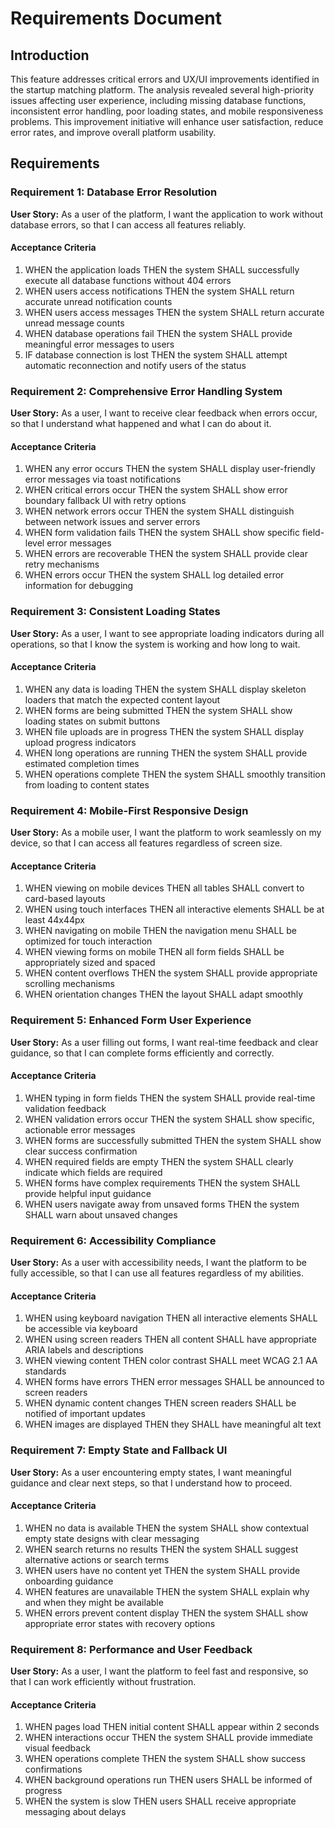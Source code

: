 # Requirements Document

## Introduction

This feature addresses critical errors and UX/UI improvements identified in the startup matching platform. The analysis revealed several high-priority issues affecting user experience, including missing database functions, inconsistent error handling, poor loading states, and mobile responsiveness problems. This improvement initiative will enhance user satisfaction, reduce error rates, and improve overall platform usability.

## Requirements

### Requirement 1: Database Error Resolution

**User Story:** As a user of the platform, I want the application to work without database errors, so that I can access all features reliably.

#### Acceptance Criteria

1. WHEN the application loads THEN the system SHALL successfully execute all database functions without 404 errors
2. WHEN users access notifications THEN the system SHALL return accurate unread notification counts
3. WHEN users access messages THEN the system SHALL return accurate unread message counts
4. WHEN database operations fail THEN the system SHALL provide meaningful error messages to users
5. IF database connection is lost THEN the system SHALL attempt automatic reconnection and notify users of the status

### Requirement 2: Comprehensive Error Handling System

**User Story:** As a user, I want to receive clear feedback when errors occur, so that I understand what happened and what I can do about it.

#### Acceptance Criteria

1. WHEN any error occurs THEN the system SHALL display user-friendly error messages via toast notifications
2. WHEN critical errors occur THEN the system SHALL show error boundary fallback UI with retry options
3. WHEN network errors occur THEN the system SHALL distinguish between network issues and server errors
4. WHEN form validation fails THEN the system SHALL show specific field-level error messages
5. WHEN errors are recoverable THEN the system SHALL provide clear retry mechanisms
6. WHEN errors occur THEN the system SHALL log detailed error information for debugging

### Requirement 3: Consistent Loading States

**User Story:** As a user, I want to see appropriate loading indicators during all operations, so that I know the system is working and how long to wait.

#### Acceptance Criteria

1. WHEN any data is loading THEN the system SHALL display skeleton loaders that match the expected content layout
2. WHEN forms are being submitted THEN the system SHALL show loading states on submit buttons
3. WHEN file uploads are in progress THEN the system SHALL display upload progress indicators
4. WHEN long operations are running THEN the system SHALL provide estimated completion times
5. WHEN operations complete THEN the system SHALL smoothly transition from loading to content states

### Requirement 4: Mobile-First Responsive Design

**User Story:** As a mobile user, I want the platform to work seamlessly on my device, so that I can access all features regardless of screen size.

#### Acceptance Criteria

1. WHEN viewing on mobile devices THEN all tables SHALL convert to card-based layouts
2. WHEN using touch interfaces THEN all interactive elements SHALL be at least 44x44px
3. WHEN navigating on mobile THEN the navigation menu SHALL be optimized for touch interaction
4. WHEN viewing forms on mobile THEN all form fields SHALL be appropriately sized and spaced
5. WHEN content overflows THEN the system SHALL provide appropriate scrolling mechanisms
6. WHEN orientation changes THEN the layout SHALL adapt smoothly

### Requirement 5: Enhanced Form User Experience

**User Story:** As a user filling out forms, I want real-time feedback and clear guidance, so that I can complete forms efficiently and correctly.

#### Acceptance Criteria

1. WHEN typing in form fields THEN the system SHALL provide real-time validation feedback
2. WHEN validation errors occur THEN the system SHALL show specific, actionable error messages
3. WHEN forms are successfully submitted THEN the system SHALL show clear success confirmation
4. WHEN required fields are empty THEN the system SHALL clearly indicate which fields are required
5. WHEN forms have complex requirements THEN the system SHALL provide helpful input guidance
6. WHEN users navigate away from unsaved forms THEN the system SHALL warn about unsaved changes

### Requirement 6: Accessibility Compliance

**User Story:** As a user with accessibility needs, I want the platform to be fully accessible, so that I can use all features regardless of my abilities.

#### Acceptance Criteria

1. WHEN using keyboard navigation THEN all interactive elements SHALL be accessible via keyboard
2. WHEN using screen readers THEN all content SHALL have appropriate ARIA labels and descriptions
3. WHEN viewing content THEN color contrast SHALL meet WCAG 2.1 AA standards
4. WHEN forms have errors THEN error messages SHALL be announced to screen readers
5. WHEN dynamic content changes THEN screen readers SHALL be notified of important updates
6. WHEN images are displayed THEN they SHALL have meaningful alt text

### Requirement 7: Empty State and Fallback UI

**User Story:** As a user encountering empty states, I want meaningful guidance and clear next steps, so that I understand how to proceed.

#### Acceptance Criteria

1. WHEN no data is available THEN the system SHALL show contextual empty state designs with clear messaging
2. WHEN search returns no results THEN the system SHALL suggest alternative actions or search terms
3. WHEN users have no content yet THEN the system SHALL provide onboarding guidance
4. WHEN features are unavailable THEN the system SHALL explain why and when they might be available
5. WHEN errors prevent content display THEN the system SHALL show appropriate error states with recovery options

### Requirement 8: Performance and User Feedback

**User Story:** As a user, I want the platform to feel fast and responsive, so that I can work efficiently without frustration.

#### Acceptance Criteria

1. WHEN pages load THEN initial content SHALL appear within 2 seconds
2. WHEN interactions occur THEN the system SHALL provide immediate visual feedback
3. WHEN operations complete THEN the system SHALL show success confirmations
4. WHEN background operations run THEN users SHALL be informed of progress
5. WHEN the system is slow THEN users SHALL receive appropriate messaging about delays
